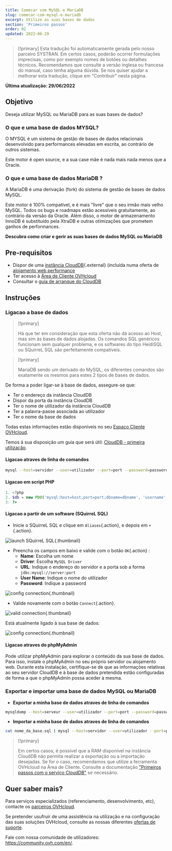 ```yaml
---
title: Comecar com MySQL e MariaDB
slug: comecar-com-mysql-e-mariadb
excerpt: Utilize as suas bases de dados
section: 'Primeiros passos'
order: 02
updated: 2022-06-29
---
```


> [!primary]
> Esta tradução foi automaticamente gerada pelo nosso parceiro SYSTRAN. Em certos casos, poderão ocorrer formulações imprecisas, como por exemplo nomes de botões ou detalhes técnicos. Recomendamos que consulte a versão inglesa ou francesa do manual, caso tenha alguma dúvida. Se nos quiser ajudar a melhorar esta tradução, clique em "Contribuir" nesta página.
>

**Última atualização: 29/06/2022**

## Objetivo

Deseja utilizar MySQL ou MariaDB para as suas bases de dados?

### O que e uma base de dados MYSQL?

O MYSQL é um sistema de gestão de bases de dados relacionais desenvolvido para performances elevadas em escrita, ao contrário de outros sistemas.

Este motor é open source, e a sua case mãe é nada mais nada menos que a Oracle.

### O que e uma base de dados MariaDB ?

A MariaDB é uma derivação (fork) do sistema de gestão de bases de dados MySQL.

Este motor é 100% compatível, e é mais "livre" que o seu irmão mais velho MySQL. Todos os bugs e roadmaps estão acessíveis gratuitamente, ao contrário da versão da Oracle. Além disso, o motor de armazenamento InnoDB é substituído pela XtraDB e outras otimizações que prometem ganhos de performances.

**Descubra como criar e gerir as suas bases de dados MySQL ou MariaDB**

## Pre-requisitos

- Dispor de uma [instância CloudDB](https://www.ovh.pt/cloud/cloud-databases/){.external} (incluída numa oferta de [alojamento web performance](https://www.ovhcloud.com/pt/web-hosting/)
- Ter acesso à [Área de Cliente OVHcloud](https://www.ovh.com/auth/?action=gotomanager&from=https://www.ovh.pt/&ovhSubsidiary=pt)
- Consultar o [guia de arranque do CloudDB](https://docs.ovh.com/pt/clouddb/comecar-com-clouddb/)

## Instruções

### Ligacao a base de dados

> [!primary]
>
> Há que ter em consideração que esta oferta não dá acesso ao Host, mas sim às bases de dados alojadas. Os comandos SQL genéricos funcionam sem qualquer problema, e os softwares do tipo HeidiSQL ou SQuirreL SQL são perfeitamente compatíveis.
> 

> [!primary]
>
> MariaDB sendo um derivado do MySQL, os diferentes comandos são exatamente os mesmos para estes 2 tipos de bases de dados.
> 

De forma a poder ligar-se à base de dados, assegure-se que:

- Ter o endereço da instância CloudDB
- Dispor da porta da instância CloudDB
- Ter o nome de utilizador da instância CloudDB
- Ter a palavra-passe associada ao utilizador
- Ter o nome da base de dados

Todas estas informações estão disponíveis no seu [Espaço Cliente OVHcloud](https://www.ovh.com/auth/?action=gotomanager&from=https://www.ovh.pt/&ovhSubsidiary=pt).

Temos á sua disposição um guia que será útil: [CloudDB - primeira utilização](https://docs.ovh.com/pt/clouddb/comecar-com-clouddb/).

#### Ligacao atraves de linha de comandos

```bash
mysql --host=servidor --user=utilizador --port=port --password=password nome_da_base
```

#### Ligacao em script PHP

```php
1. <?php
2. $db = new PDO('mysql:host=host;port=port;dbname=dbname', 'username', 'password');
3. ?>
```

#### Ligacao a partir de um software (SQuirreL SQL)

- Inicie o SQuirreL SQL e clique em `Aliases`{.action}, e depois em `+`{.action}.

![launch SQuirreL SQL](images/1.PNG){.thumbnail}

- Preencha os campos em baixo e valide com o botão `OK`{.action} :
    - **Name**: Escolha um nome
    - **Driver**: Escolha `MySQL Driver`
    - **URL**: Indique o endereço do servidor e a porta sob a forma `jdbc:mysql://server:port`
    - **User Name**: Indique o nome do utilizador
    - **Password**: Indique a password

![config connection](images/2.PNG){.thumbnail}

- Valide novamente com o botão `Connect`{.action}.

![valid connection](images/3.PNG){.thumbnail}

Está atualmente ligado à sua base de dados:

![config connection](images/4.PNG){.thumbnail}

#### Ligacao atraves do phpMyAdmin

Pode utilizar phpMyAdmin para explorar o conteúdo da sua base de dados. Para isso, instale o phpMyAdmin no seu próprio servidor ou alojamento web. Durante esta instalação, certifique-se de que as informações relativas ao seu servidor CloudDB e à base de dados pretendida estão configuradas de forma a que o phpMyAdmin possa aceder à mesma.

### Exportar e importar uma base de dados MySQL ou MariaDB

- **Exportar a minha base de dados atraves de linha de comandos**

```bash
mysqldump --host=serveur --user=utilizador --port=port --password=password nom_da_base > nome_da_base.sql
```

- **Importar a minha base de dados atraves de linha de comandos**

```bash
cat nome_da_base.sql | mysql --host=servidor --user=utilizador --port=port --password=password nome_da_base
```

> [!primary]
>
> Em certos casos, é possível que a RAM disponível na instância CloudDB não permita realizar a exportação ou a importação desejadas. Se for o caso, recomendamos que utilize a ferramenta OVHcloud na Área de Cliente. Consulte a documentação ["Primeiros passos com o serviço CloudDB"](https://docs.ovh.com/pt/clouddb/comecar-com-clouddb/) se necessário.
>

## Quer saber mais?

Para serviços especializados (referenciamento, desenvolvimento, etc), contacte os [parceiros OVHcloud](https://partner.ovhcloud.com/pt/).

Se pretender usufruir de uma assistência na utilização e na configuração das suas soluções OVHcloud, consulte as nossas diferentes [ofertas de suporte](https://www.ovhcloud.com/pt/support-levels/).

Fale com nossa comunidade de utilizadores: <https://community.ovh.com/en/>. 